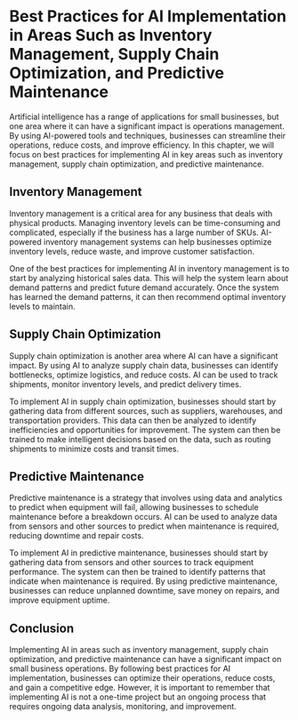 Best Practices for AI Implementation in Areas Such as Inventory Management, Supply Chain Optimization, and Predictive Maintenance
======================================================================================================================================================================================================

Artificial intelligence has a range of applications for small businesses, but one area where it can have a significant impact is operations management. By using AI-powered tools and techniques, businesses can streamline their operations, reduce costs, and improve efficiency. In this chapter, we will focus on best practices for implementing AI in key areas such as inventory management, supply chain optimization, and predictive maintenance.

Inventory Management
--------------------

Inventory management is a critical area for any business that deals with physical products. Managing inventory levels can be time-consuming and complicated, especially if the business has a large number of SKUs. AI-powered inventory management systems can help businesses optimize inventory levels, reduce waste, and improve customer satisfaction.

One of the best practices for implementing AI in inventory management is to start by analyzing historical sales data. This will help the system learn about demand patterns and predict future demand accurately. Once the system has learned the demand patterns, it can then recommend optimal inventory levels to maintain.

Supply Chain Optimization
-------------------------

Supply chain optimization is another area where AI can have a significant impact. By using AI to analyze supply chain data, businesses can identify bottlenecks, optimize logistics, and reduce costs. AI can be used to track shipments, monitor inventory levels, and predict delivery times.

To implement AI in supply chain optimization, businesses should start by gathering data from different sources, such as suppliers, warehouses, and transportation providers. This data can then be analyzed to identify inefficiencies and opportunities for improvement. The system can then be trained to make intelligent decisions based on the data, such as routing shipments to minimize costs and transit times.

Predictive Maintenance
----------------------

Predictive maintenance is a strategy that involves using data and analytics to predict when equipment will fail, allowing businesses to schedule maintenance before a breakdown occurs. AI can be used to analyze data from sensors and other sources to predict when maintenance is required, reducing downtime and repair costs.

To implement AI in predictive maintenance, businesses should start by gathering data from sensors and other sources to track equipment performance. The system can then be trained to identify patterns that indicate when maintenance is required. By using predictive maintenance, businesses can reduce unplanned downtime, save money on repairs, and improve equipment uptime.

Conclusion
----------

Implementing AI in areas such as inventory management, supply chain optimization, and predictive maintenance can have a significant impact on small business operations. By following best practices for AI implementation, businesses can optimize their operations, reduce costs, and gain a competitive edge. However, it is important to remember that implementing AI is not a one-time project but an ongoing process that requires ongoing data analysis, monitoring, and improvement.
